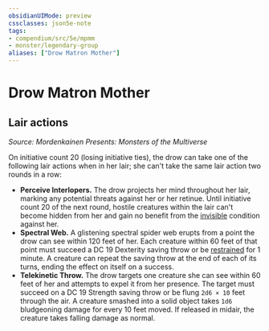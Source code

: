 ```yaml
---
obsidianUIMode: preview
cssclasses: json5e-note
tags:
- compendium/src/5e/mpmm
- monster/legendary-group
aliases: ["Drow Matron Mother"]
---
```

# Drow Matron Mother

## Lair actions
_Source: Mordenkainen Presents: Monsters of the Multiverse_

On initiative count 20 (losing initiative ties), the drow can take one of the following lair actions when in her lair; she can't take the same lair action two rounds in a row:

- **Perceive Interlopers.** The drow projects her mind throughout her lair, marking any potential threats against her or her retinue. Until initiative count 20 of the next round, hostile creatures within the lair can't become hidden from her and gain no benefit from the [invisible](/2-Mechanics/CLI/rules/conditions.md#invisible) condition against her.  
- **Spectral Web.** A glistening spectral spider web erupts from a point the drow can see within 120 feet of her. Each creature within 60 feet of that point must succeed a DC 19 Dexterity saving throw or be [restrained](/2-Mechanics/CLI/rules/conditions.md#restrained) for 1 minute. A creature can repeat the saving throw at the end of each of its turns, ending the effect on itself on a success.  
- **Telekinetic Throw.** The drow targets one creature she can see within 60 feet of her and attempts to expel it from her presence. The target must succeed on a DC 19 Strength saving throw or be flung `2d6 × 10` feet through the air. A creature smashed into a solid object takes `1d6` bludgeoning damage for every 10 feet moved. If released in midair, the creature takes falling damage as normal.